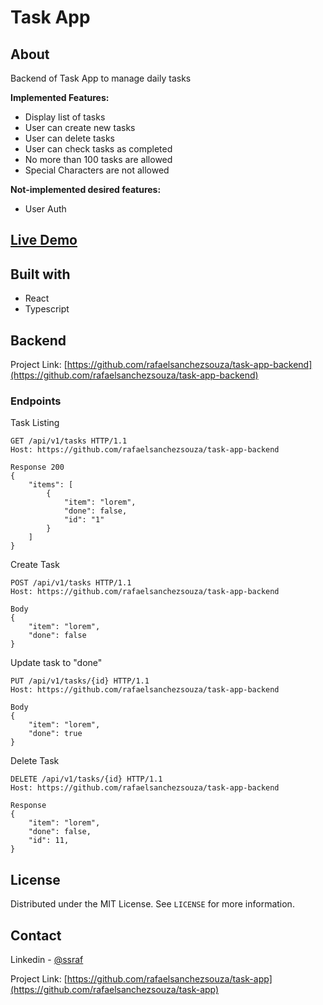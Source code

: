 # Task App

## About

Backend of Task App to manage daily tasks

**Implemented Features:**
- Display list of tasks
- User can create new tasks
- User can delete tasks
- User can check tasks as completed
- No more than 100 tasks are allowed
- Special Characters are not allowed

**Not-implemented desired features:**
- User Auth

## [Live Demo](https://ssraf-task-app.herokuapp.com/)

## Built with
- React
- Typescript

## Backend

Project Link: [https://github.com/rafaelsanchezsouza/task-app-backend](https://github.com/rafaelsanchezsouza/task-app-backend)

### Endpoints
Task Listing

    GET /api/v1/tasks HTTP/1.1
    Host: https://github.com/rafaelsanchezsouza/task-app-backend
    
    Response 200
    {
        "items": [
            {
                "item": "lorem",
                "done": false,
                "id": "1"
            }
        ]
    }

Create Task

    POST /api/v1/tasks HTTP/1.1
    Host: https://github.com/rafaelsanchezsouza/task-app-backend
    
    Body
    {
        "item": "lorem",
        "done": false
    }

Update task to "done"

    PUT /api/v1/tasks/{id} HTTP/1.1
    Host: https://github.com/rafaelsanchezsouza/task-app-backend
    
    Body
    {
        "item": "lorem",
        "done": true
    }

Delete Task

    DELETE /api/v1/tasks/{id} HTTP/1.1
    Host: https://github.com/rafaelsanchezsouza/task-app-backend
    
    Response
    {
        "item": "lorem",
        "done": false,
        "id": 11,
    }

## License

Distributed under the MIT License. See `LICENSE` for more information.

## Contact

Linkedin - [@ssraf](https://www.linkedin.com/in/ssraf/)

Project Link: [https://github.com/rafaelsanchezsouza/task-app](https://github.com/rafaelsanchezsouza/task-app)
